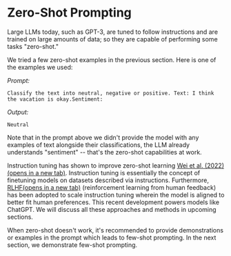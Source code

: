 # Zero-Shot Prompting

Large LLMs today, such as GPT-3, are tuned to follow instructions and are trained on large amounts of data; so they are capable of performing some tasks "zero-shot."

We tried a few zero-shot examples in the previous section. Here is one of the examples we used:

*Prompt:*

```
Classify the text into neutral, negative or positive. Text: I think the vacation is okay.Sentiment:
```



*Output:*

```
Neutral
```



Note that in the prompt above we didn't provide the model with any examples of text alongside their classifications, the LLM already understands "sentiment" -- that's the zero-shot capabilities at work.

Instruction tuning has shown to improve zero-shot learning [Wei et al. (2022)(opens in a new tab)](https://arxiv.org/pdf/2109.01652.pdf). Instruction tuning is essentially the concept of finetuning models on datasets described via instructions. Furthermore, [RLHF(opens in a new tab)](https://arxiv.org/abs/1706.03741) (reinforcement learning from human feedback) has been adopted to scale instruction tuning wherein the model is aligned to better fit human preferences. This recent development powers models like ChatGPT. We will discuss all these approaches and methods in upcoming sections.

When zero-shot doesn't work, it's recommended to provide demonstrations or examples in the prompt which leads to few-shot prompting. In the next section, we demonstrate few-shot prompting.